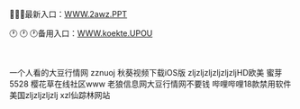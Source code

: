 <p>
	🚋🚋🚋最新入口：<a href="http://www.baidu.com/link?url=6MA2SWnO3Raqke39an_0PUxosM6ZrUGzi1BN9tNnlPW&wd">WWW.2awz.PPT</a> 
	<p>
		🕐
🕐
🕐备用入口：<a href="http://www.baidu.com/link?url=6MA2SWnO3Raqke39an_0PUxosM6ZrUGzi1BN9tNnlPW&wd">WWW.koekte.UPOU</a> 
	</p>
	<p>
		<br />
	</p>
	<p>
		一个人看的大豆行情网
zznuoj
秋葵视频下载iOS版
zljzljzljzljzljzljHD欧美
蜜芽5528
樱花草在线社区www
老狼信息网大豆行情网不要钱
哔哩哔哩18款禁用软件
美国zljzljzljzlj
xzl仙踪林网站
	</p>
